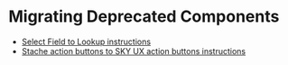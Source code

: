 # Migrating Deprecated Components

- [Select Field to Lookup instructions](./select-field/README.md)
- [Stache action buttons to SKY UX action buttons instructions](./stache-action-buttons/README.md)
